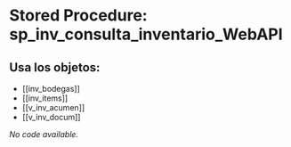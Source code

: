 # Stored Procedure: sp_inv_consulta_inventario_WebAPI

## Usa los objetos:
- [[inv_bodegas]]
- [[inv_items]]
- [[v_inv_acumen]]
- [[v_inv_docum]]

*No code available.*
